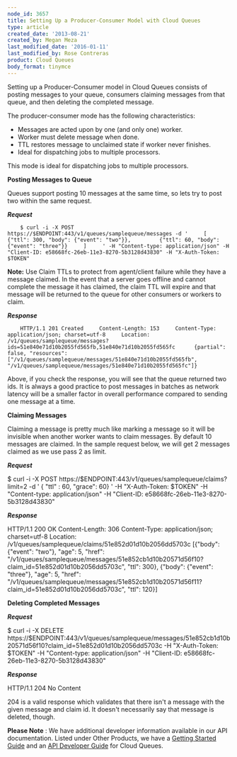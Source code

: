 ```yaml
---
node_id: 3657
title: Setting Up a Producer-Consumer Model with Cloud Queues
type: article
created_date: '2013-08-21'
created_by: Megan Meza
last_modified_date: '2016-01-11'
last_modified_by: Rose Contreras
product: Cloud Queues
body_format: tinymce
---
```


Setting up a Producer-Consumer model in Cloud Queues consists of posting
messages to your queue, consumers claiming messages from that queue, and
then deleting the completed message.

The producer-consumer mode has the following characteristics:

-   Messages are acted upon by one (and only one) worker.
-   Worker must delete message when done.
-   TTL restores message to unclaimed state if worker never finishes.
-   Ideal for dispatching jobs to multiple processors.

This mode is ideal for dispatching jobs to multiple processors.

**Posting Messages to Queue**

Queues support posting 10 messages at the same time, so lets try to post
two within the same request.

***Request***

        $ curl -i -X POST https://$ENDPOINT:443/v1/queues/samplequeue/messages -d '     [            {"ttl": 300, "body": {"event": "two"}},         {"ttl": 60, "body": {"event": "three"}}     ]     ' -H "Content-type: application/json" -H "Client-ID: e58668fc-26eb-11e3-8270-5b3128d43830" -H "X-Auth-Token: $TOKEN"

**Note:** Use Claim TTLs to protect from agent/client failure while they
have a message claimed.  In the event that a server goes offline and
cannot complete the message it has claimed, the claim TTL will expire
and that message will be returned to the queue for other consumers or
workers to claim.

***Response***

        HTTP/1.1 201 Created     Content-Length: 153     Content-Type: application/json; charset=utf-8     Location: /v1/queues/samplequeue/messages?ids=51e840e71d10b2055fd565fb,51e840e71d10b2055fd565fc      {partial": false, "resources": ["/v1/queues/samplequeue/messages/51e840e71d10b2055fd565fb", "/v1/queues/samplequeue/messages/51e840e71d10b2055fd565fc"]}

Above, if you check the response, you will see that the queue returned
two ids. It is always a good practice to post messages in batches as
network latency will be a smaller factor in overall performance compared
to sending one message at a time.

**Claiming Messages**

Claiming a message is pretty much like marking a message so it will be
invisible when another worker wants to claim messages. By default 10
messages are claimed. In the sample request below, we will get 2
messages claimed as we use pass 2 as limit.

***Request***

\$ curl -i -X POST
https://\$ENDPOINT:443/v1/queues/samplequeue/claims?limit=2 -d ' { "ttl"
: 60, "grace": 60} ' -H "X-Auth-Token: \$TOKEN" -H "Content-type:
application/json" -H "Client-ID: e58668fc-26eb-11e3-8270-5b3128d43830"

***Response***

HTTP/1.1 200 OK Content-Length: 306 Content-Type: application/json;
charset=utf-8 Location:
/v1/queues/samplequeue/claims/51e852d01d10b2056dd5703c \[{"body":
{"event": "two"}, "age": 5, "href":
"/v1/queues/samplequeue/messages/51e852cb1d10b20571d56f10?claim\_id=51e852d01d10b2056dd5703c",
"ttl": 300}, {"body": {"event": "three"}, "age": 5, "href":
"/v1/queues/samplequeue/messages/51e852cb1d10b20571d56f11?claim\_id=51e852d01d10b2056dd5703c",
"ttl": 120}\]

**Deleting Completed Messages**

***Request***

\$ curl -i -X DELETE
https://\$ENDPOINT:443/v1/queues/samplequeue/messages/51e852cb1d10b20571d56f10?claim\_id=51e852d01d10b2056dd5703c
-H "X-Auth-Token: \$TOKEN" -H "Content-type: application/json" -H
"Client-ID: e58668fc-26eb-11e3-8270-5b3128d43830"

***Response***

HTTP/1.1 204 No Content

204 is a valid response which validates that there isn't a message with
the given message and claim id. It doesn't necessarily say that message
is deleted, though.

**Please Note** : We have additional developer information available in
our API documentation. Listed under Other Products, we have a [Getting
Started
Guide](http://docs-internal.rackspace.com/queues/api/v1.0/cq-gettingstarted/content/doc-change-history.html)
and an [API Developer
Guide](http://docs-internal.rackspace.com/queues/api/v1.0/cq-devguide/content/overview.html)
for Cloud Queues.

